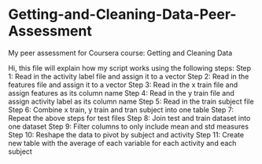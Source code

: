 Getting-and-Cleaning-Data-Peer-Assessment
=========================================

My peer assessment for Coursera course: Getting and Cleaning Data

Hi, this file will explain how my script works using the following steps:
Step 1: Read in the activity label file and assign it to a vector
Step 2: Read in the features file and assign it to a vector
Step 3: Read in the x train file and assign features as its column name
Step 4: Read in the y train file and assign activity label as its column name
Step 5: Read in the train subject file
Step 6: Combine x train, y train and tran subject into one table
Step 7: Repeat the above steps for test files
Step 8: Join test and train dataset into one dataset
Step 9: Filter columns to only include mean and std measures
Step 10: Reshape the data to pivot by subject and activity
Step 11: Create new table with the average of each variable for each activity and each subject

